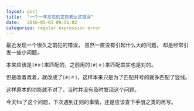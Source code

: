 ```yaml
---
layout: post
title:  "一个一年左右的正则表达式错误"
date:   2016-05-03 09:51:02
categories: regular expression error
---
```


最近发现一个很久之前犯的错误，
虽然一直没有引起什么大的问题，
却是经常引发一些小问题，

本来应该是`[#＃]`来匹配的，之前用的`(#|＃)`来匹配其实也是对的。

但是改着改着，就改成了`[#|＃]`，这样本来只是为了匹配井号的就多匹配了竖线。

这样原本的功能就不对了，当时并没有及时发现这个问题。

今天fix了这个问题，下次遇到正则的事情，还是应该查下手册之类的再写。
